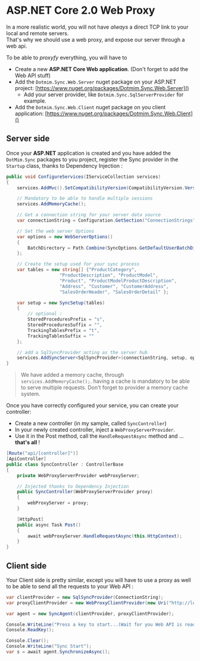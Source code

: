 # ASP.NET Core 2.0 Web Proxy

In a more realistic world, you will not have *always* a direct TCP link to your local and remote servers.  
That's why we should use a web proxy, and expose our server through a web api.   

To be able to *proxyfy* everything, you will have to
* Create a new **ASP.NET Core Web application**. (Don't forget to add the Web API stuff)
* Add the `Dotmim.Sync.Web.Server` nuget package on your ASP.NET project: [https://www.nuget.org/packages/Dotmim.Sync.Web.Server]()
    * Add your server provider, like `Dotmim.Sync.SqlServerProvider` for example.
* Add the `Dotmim.Sync.Web.Client` nuget package on you client application: [https://www.nuget.org/packages/Dotmim.Sync.Web.Client]() 


## Server side

Once your **ASP.NET** application is created and you have added the `DotMim.Sync` packages to you project, register the Sync provider in the `Startup` class, thanks to Dependency Injection :

``` cs
public void ConfigureServices(IServiceCollection services)
{
    services.AddMvc().SetCompatibilityVersion(CompatibilityVersion.Version_2_2);

    // Mandatory to be able to handle multiple sessions
    services.AddMemoryCache();

    // Get a connection string for your server data source
    var connectionString = Configuration.GetSection("ConnectionStrings")["DefaultConnection"];

    // Set the web server Options
    var options = new WebServerOptions()
    {
        BatchDirectory = Path.Combine(SyncOptions.GetDefaultUserBatchDiretory(), "server"),
    };

    // Create the setup used for your sync process
    var tables = new string[] {"ProductCategory",
                    "ProductDescription", "ProductModel",
                    "Product", "ProductModelProductDescription",
                    "Address", "Customer", "CustomerAddress",
                    "SalesOrderHeader", "SalesOrderDetail" };

    var setup = new SyncSetup(tables)
    {
        // optional :
        StoredProceduresPrefix = "s",
        StoredProceduresSuffix = "",
        TrackingTablesPrefix = "t",
        TrackingTablesSuffix = ""
    };

    // add a SqlSyncProvider acting as the server hub
    services.AddSyncServer<SqlSyncProvider>(connectionString, setup, options);
}
```

> We have added a memory cache, through `services.AddMemoryCache();`. having a cache is mandatory to be able to serve multiple requests. Don't forget to provider a memory cache system.

Once you have correctly configured your service, you can create your controller:

* Create a new controller (in my sample, called `SyncController`)
* In your newly created controller, inject a `WebProxyServerProvider`.   
* Use it in the Post method, call the `HandleRequestAsync` method and ... **that's all** !

``` cs
[Route("api/[controller]")]
[ApiController]
public class SyncController : ControllerBase
{
    private WebProxyServerProvider webProxyServer;

    // Injected thanks to Dependency Injection
    public SyncController(WebProxyServerProvider proxy)
    {
        webProxyServer = proxy;
    }

    [HttpPost]
    public async Task Post()
    {
        await webProxyServer.HandleRequestAsync(this.HttpContext);
    }
}
```

## Client side

Your Client side is pretty similar, except you will have to use a proxy as well to be able to send all the requests to your Web API :

``` cs
var clientProvider = new SqlSyncProvider(ConnectionString);
var proxyClientProvider = new WebProxyClientProvider(new Uri("http://localhost:56782/api/sync"));

var agent = new SyncAgent(clientProvider, proxyClientProvider);

Console.WriteLine("Press a key to start...(Wait for you Web API is ready) ");
Console.ReadKey();

Console.Clear();
Console.WriteLine("Sync Start");
var s = await agent.SynchronizeAsync();
```
